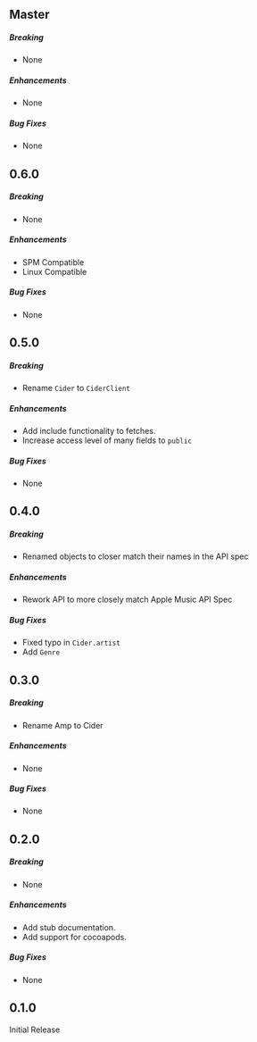 ## Master

##### Breaking

* None

##### Enhancements

* None

##### Bug Fixes

* None

## 0.6.0

##### Breaking

* None

##### Enhancements

* SPM Compatible
* Linux Compatible

##### Bug Fixes

* None

## 0.5.0

##### Breaking

* Rename `Cider` to `CiderClient`

##### Enhancements

* Add include functionality to fetches.
* Increase access level of many fields to `public`

##### Bug Fixes

* None

## 0.4.0

##### Breaking

* Renamed objects to closer match their names in the API spec

##### Enhancements

* Rework API to more closely match Apple Music API Spec

##### Bug Fixes

* Fixed typo in `Cider.artist`
* Add `Genre`

## 0.3.0

##### Breaking

* Rename Amp to Cider

##### Enhancements

* None

##### Bug Fixes

* None

## 0.2.0

##### Breaking

* None

##### Enhancements

* Add stub documentation.
* Add support for cocoapods.

##### Bug Fixes

* None

## 0.1.0

Initial Release
